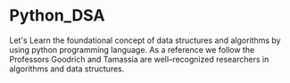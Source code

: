 # Python_DSA
Let's Learn the foundational concept of data structures and algorithms by using python programming language. As a reference we follow the Professors Goodrich and Tamassia are well–recognized researchers in algorithms and data structures.

